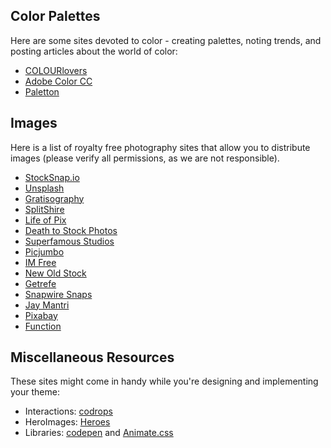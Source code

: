 ## Color Palettes

Here are some sites devoted to color - creating palettes, noting trends, and posting articles about the world of color:
* [COLOURlovers](http://www.colourlovers.com/)
* [Adobe Color CC](https://color.adobe.com)
* [Paletton](http://paletton.com/)


## Images

Here is a list of royalty free photography sites that allow you to distribute images (please verify all permissions, as we are not responsible).
* [StockSnap.io](https://stocksnap.io/)
* [Unsplash](https://unsplash.com/)
* [Gratisography](https://www.gratisography.com/)
* [SplitShire](https://www.splitshire.com/)
* [Life of Pix](http://www.lifeofpix.com/)
* [Death to Stock Photos](https://deathtothestockphoto.com/)
* [Superfamous Studios](http://superfamous.com/)
* [Picjumbo](https://picjumbo.com/)
* [IM Free](http://imcreator.com/free)
* [New Old Stock](http://nos.twnsnd.co/)
* [Getrefe](http://getrefe.tumblr.com/)
* [Snapwire Snaps](http://snapwiresnaps.tumblr.com/)
* [Jay Mantri](http://jaymantri.com/)
* [Pixabay](https://pixabay.com/en/editors_choice/)
* [Function](http://wefunction.com/category/free-photos/)


## Miscellaneous Resources

These sites might come in handy while you're designing and implementing your theme:
* Interactions:​ [codrops](http://tympanus.net/codrops/)
* HeroImages:​ [Heroes](http://ui8.net/product/heroes)
* Libraries: [codepen](​https://codepen.io/​) and [Animate.css](​https://daneden.github.io/animate.css/)
